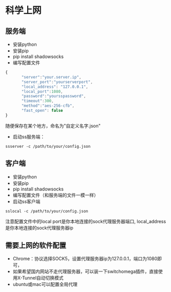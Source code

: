 # 科学上网

## 服务端

* 安装python
* 安装pip
* pip install shadowsocks
* 编写配置文件

```javascript
{
       "server":"your.server.ip",
       "server_port":"yourserverport",
       "local_address": "127.0.0.1",
       "local_port":1080,
       "password":"yoursspassword",
       "timeout":300,
       "method":"aes-256-cfb",
       "fast_open": false
}
```

随便保存在某个地方，命名为"自定义名字.json"

* 启动ss服务端：

```text
ssserver -c /path/to/your/config.json
```

## 客户端

* 安装python
* 安装pip
* pip install shadowsocks
* 编写配置文件（和服务端的文件一模一样）
* 启动ss客户端

```text
sslocal -c /path/to/your/config.json
```

注意配置文件中的local port是你本地连接的sock代理服务器端口, local\_address是你本地连接的sock代理服务器ip

## 需要上网的软件配置

* Chrome：协议选择SOCK5，设置代理服务器ip为127.0.0.1，端口为1080即可，
* 如果希望国内网站不走代理服务器，可以装一下switchomega插件，直接使用X-Tunnel自动切换模式
* ubuntu或mac可以配置全局代理

